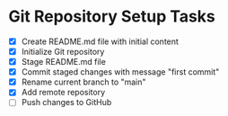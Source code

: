 # Git Repository Setup Tasks

- [x] Create README.md file with initial content
- [x] Initialize Git repository
- [x] Stage README.md file
- [x] Commit staged changes with message "first commit"
- [x] Rename current branch to "main"
- [x] Add remote repository
- [ ] Push changes to GitHub